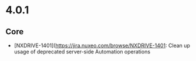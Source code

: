 # 4.0.1

## Core

- [NXDRIVE-1401](https://jira.nuxeo.com/browse/NXDRIVE-1401: Clean up usage of deprecated server-side Automation operations

